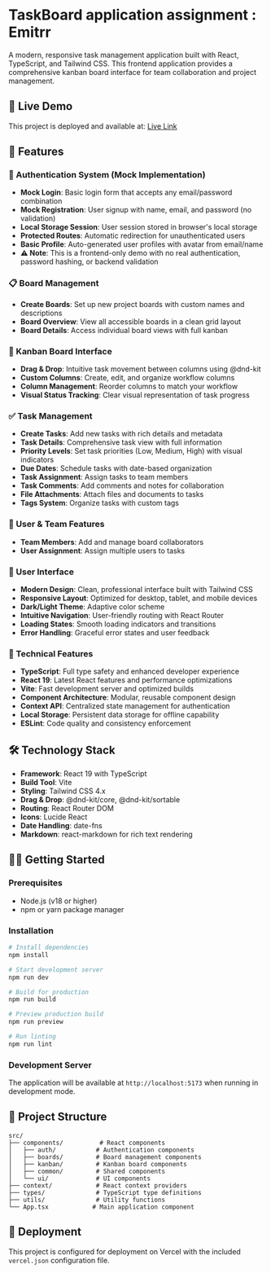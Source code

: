 # TaskBoard application assignment : Emitrr

A modern, responsive task management application built with React, TypeScript, and Tailwind CSS. This frontend application provides a comprehensive kanban board interface for team collaboration and project management.

## 🚀 Live Demo
This project is deployed and available at: [Live Link](https://task-board-omega-five.vercel.app)



## 🚀 Features

### 🔐 Authentication System (Mock Implementation)
- **Mock Login**: Basic login form that accepts any email/password combination
- **Mock Registration**: User signup with name, email, and password (no validation)
- **Local Storage Session**: User session stored in browser's local storage
- **Protected Routes**: Automatic redirection for unauthenticated users
- **Basic Profile**: Auto-generated user profiles with avatar from email/name
- **⚠️ Note**: This is a frontend-only demo with no real authentication, password hashing, or backend validation

### 📋 Board Management
- **Create Boards**: Set up new project boards with custom names and descriptions
- **Board Overview**: View all accessible boards in a clean grid layout
- **Board Details**: Access individual board views with full kanban 

### 🎯 Kanban Board Interface
- **Drag & Drop**: Intuitive task movement between columns using @dnd-kit
- **Custom Columns**: Create, edit, and organize workflow columns
- **Column Management**: Reorder columns to match your workflow
- **Visual Status Tracking**: Clear visual representation of task progress

### ✅ Task Management
- **Create Tasks**: Add new tasks with rich details and metadata
- **Task Details**: Comprehensive task view with full information
- **Priority Levels**: Set task priorities (Low, Medium, High) with visual indicators
- **Due Dates**: Schedule tasks with date-based organization
- **Task Assignment**: Assign tasks to team members
- **Task Comments**: Add comments and notes for collaboration
- **File Attachments**: Attach files and documents to tasks
- **Tags System**: Organize tasks with custom tags

### 👥 User & Team Features
- **Team Members**: Add and manage board collaborators
- **User Assignment**: Assign multiple users to tasks

### 🎨 User Interface
- **Modern Design**: Clean, professional interface built with Tailwind CSS
- **Responsive Layout**: Optimized for desktop, tablet, and mobile devices
- **Dark/Light Theme**: Adaptive color scheme
- **Intuitive Navigation**: User-friendly routing with React Router
- **Loading States**: Smooth loading indicators and transitions
- **Error Handling**: Graceful error states and user feedback

### 🔧 Technical Features
- **TypeScript**: Full type safety and enhanced developer experience
- **React 19**: Latest React features and performance optimizations
- **Vite**: Fast development server and optimized builds
- **Component Architecture**: Modular, reusable component design
- **Context API**: Centralized state management for authentication
- **Local Storage**: Persistent data storage for offline capability
- **ESLint**: Code quality and consistency enforcement

## 🛠 Technology Stack

- **Framework**: React 19 with TypeScript
- **Build Tool**: Vite
- **Styling**: Tailwind CSS 4.x
- **Drag & Drop**: @dnd-kit/core, @dnd-kit/sortable
- **Routing**: React Router DOM
- **Icons**: Lucide React
- **Date Handling**: date-fns
- **Markdown**: react-markdown for rich text rendering

## 🏃‍♂️ Getting Started

### Prerequisites
- Node.js (v18 or higher)
- npm or yarn package manager

### Installation
```bash
# Install dependencies
npm install

# Start development server
npm run dev

# Build for production
npm run build

# Preview production build
npm run preview

# Run linting
npm run lint
```

### Development Server
The application will be available at `http://localhost:5173` when running in development mode.

## 📁 Project Structure
```
src/
├── components/          # React components
│   ├── auth/           # Authentication components
│   ├── boards/         # Board management components
│   ├── kanban/         # Kanban board components
│   ├── common/         # Shared components
│   └── ui/             # UI components
├── context/            # React context providers
├── types/              # TypeScript type definitions
├── utils/              # Utility functions
└── App.tsx            # Main application component
```

## 🚀 Deployment
This project is configured for deployment on Vercel with the included `vercel.json` configuration file.
